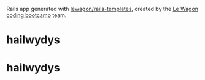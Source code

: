 Rails app generated with [lewagon/rails-templates](https://github.com/lewagon/rails-templates), created by the [Le Wagon coding bootcamp](https://www.lewagon.com) team.
# hailwydys
# hailwydys

